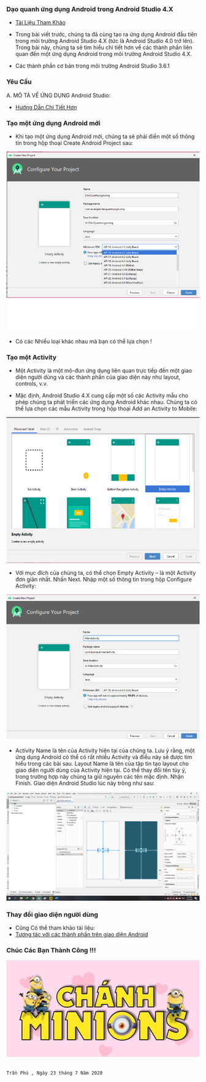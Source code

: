  ### Dạo quanh ứng dụng Android trong Android Studio 4.X
 
 - <a href= "https://ngocminhtran.com/2018/07/11/dao-quanh-ung-dung-android-trong-android-studio-3-x/">Tài Liệu Tham Khảo</a>
 
 - Trong bài viết trước, chúng ta đã cùng tạo ra ứng dụng Android đầu tiên trong môi trường Android Studio 4.X (tức là Android Studio 4.0 trở lên). Trong bài này, chúng ta sẽ tìm hiểu chi tiết hơn về các thành phần liên quan đến một ứng dụng Android trong môi trường Android Studio 4.X.

- Các thành phần cơ bản trong môi trường Android Studio 3.6.1

### Yêu Cầu
A. MÔ TẢ VỀ ỨNG DỤNG Android Studio:
- <a href="https://www.youtube.com/watch?v=sBdbA12rolI&feature=emb_logo">Hướng Dẫn Chi Tiết Hơn</a>

### Tạo một ứng dụng Android mới
- Khi tạo một ứng dụng Android mới, chúng ta sẽ phải điền một số thông tin trong hộp thoại Create Android Project sau:

![image](Untitled7.png)
- Có các Nhiều loại khác nhau mà bạn có thể lựa chọn !

### Tạo một Activity

- Một Activity là một mô-đun ứng dụng liên quan trực tiếp đến một giao diện người dùng và các thành phần của giao diện này như layout, controls, v.v.

- Mặc định, Android Studio 4.X cung cấp một số các Activity mẫu cho phép chúng ta phát triển các ứng dụng Android khác nhau. Chúng ta có thể lựa chọn các mẫu Activity trong hộp thoại Add an Activity to Mobile:
 
 ![image](android2.png)
 
 - Với mục đích của chúng ta, có thể chọn Empty Activity – là một Activity đơn giản nhất. Nhấn Next. Nhập một số thông tin trong hộp Configure Activity:
 
  ![image](Untitled8.png)
  
  
- Activity Name là tên của Activity hiện tại của chúng ta. Lưu ý rằng, một ứng dụng Android có thể có rất nhiều Activity và điều này sẽ được tìm hiểu trong các bài sau. Layout Name là tên của tập tin tạo layout cho giao diện người dùng của Activity hiện tại. Có thể thay đổi tên tùy ý, trong trường hợp này chúng ta giữ nguyên các tên mặc định. Nhận Finish. Giao diện Android Studio lúc này trông như sau:

![image](Untitled9.png)

 ### Thay đổi giao diện người dùng
  
 - Cũng Có thể tham khảo tài liệu:
 - <a href="https://www.youtube.com/watch?time_continue=1&v=-mAgxwZgDzc&feature=emb_logo">Tương tác với các thành phần trên giao diện Android</a>

### Chúc Các Bạn Thành Công !!!

![image](ezr.png)

                                                                                  Trần Phú , Ngày 23 tháng 7 Năm 2020
